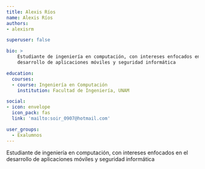 ```yaml
---
title: Alexis Ríos
name: Alexis Ríos
authors:
- alexisrm

superuser: false

bio: >
    Estudiante de ingeniería en computación, con intereses enfocados en el
    desarrollo de aplicaciones móviles y seguridad informática

education:
  courses:
  - course: Ingeniería en Computación
    institution: Facultad de Ingeniería, UNAM

social:
- icon: envelope
  icon_pack: fas
  link: 'mailto:soir_0907@hotmail.com'

user_groups:
  - Exalumnos
---
```


Estudiante de ingeniería en computación, con intereses enfocados en el
desarrollo de aplicaciones móviles y seguridad informática
